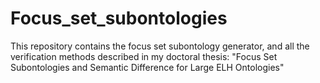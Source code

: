 # Focus_set_subontologies
This repository contains the focus set subontology generator, and all the verification methods described in my doctoral thesis: "Focus Set Subontologies and Semantic Difference for Large ELH Ontologies"


